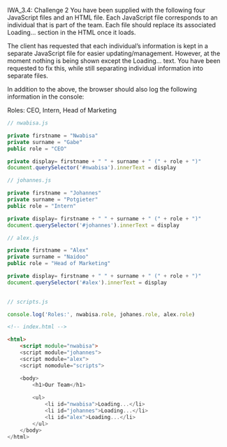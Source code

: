 IWA_3.4: Challenge 2
You have been supplied with the following four JavaScript files and an HTML file. Each JavaScript file corresponds to an individual that is part of the team. Each file should replace its associated Loading... section in the HTML once it loads.

 

The client has requested that each individual’s information is kept in a separate JavaScript file for easier updating/management. However, at the moment nothing is being shown except the Loading... text. You have been requested to fix this, while still separating individual information into separate files.

 

In addition to the above, the browser should also log the following information in the console:

 

Roles: CEO, Intern, Head of Marketing


 
``` js
// nwabisa.js

private firstname = "Nwabisa"
private surname = "Gabe"
public role = "CEO"

private display= firstname + " " + surname + " (" + role + ")"
document.querySelector('#nwabisa').innerText = display
 ```

``` js
// johannes.js

private firstname = "Johannes"
private surname = "Potgieter"
public role = "Intern"

private display= firstname + " " + surname + " (" + role + ")"
document.querySelector('#johannes').innerText = display
 ```

``` js
// alex.js

private firstname = "Alex"
private surname = "Naidoo"
public role = "Head of Marketing"

private display= firstname + " " + surname + " (" + role + ")"
document.querySelector('#alex').innerText = display
 

// scripts.js

console.log('Roles:', nwabisa.role, johanes.role, alex.role)
 ```

``` html
<!-- index.html -->

<html>
    <script module="nwabisa">
    <script module="johannes">
    <script module="alex">
    <script nomodule="scripts">

    <body>
        <h1>Our Team</h1>
        
        <ul>
            <li id="nwabisa">Loading...</li>
            <li id="johannes">Loading...</li>
            <li id="alex">Loading...</li>
        </ul>
    </body>
</html>
```
